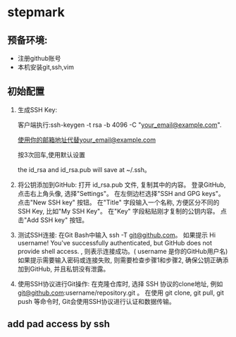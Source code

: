 # stepmark
## 预备环境:  
- 注册github账号
- 本机安装git,ssh,vim
## 初始配置  
 
1. 生成SSH Key:  
 
    客户端执行:ssh-keygen -t rsa -b 4096 -C "your_email@example.com".  

      使用你的邮箱地址代替your_email@example.com  

      按3次回车,使用默认设置  

    the id_rsa and id_rsa.pub will save at ~/.ssh。
2. 将公钥添加到GitHub:
打开 id_rsa.pub 文件, 复制其中的内容。
登录GitHub, 点击右上角头像, 选择"Settings"。
在左侧边栏选择"SSH and GPG keys"。
点击"New SSH key" 按钮。
在"Title" 字段输入一个名称, 方便区分不同的SSH Key, 比如"My SSH Key"。
在"Key" 字段粘贴刚才复制的公钥内容。
点击"Add SSH key" 按钮。﻿
3. 测试SSH连接:
在Git Bash中输入 ssh -T git@github.com。
如果提示 Hi username! You've successfully authenticated, but GitHub does not provide shell access. , 则表示连接成功。( username 是你的GitHub用户名)
如果提示需要输入密码或连接失败, 则需要检查步骤1和步骤2, 确保公钥正确添加到GitHub, 并且私钥没有泄露。
4. 使用SSH协议进行Git操作:
在克隆仓库时, 选择 SSH 协议的clone地址, 例如 git@github.com:username/repository.git 。
在使用 git clone, git pull, git push 等命令时, Git会使用SSH协议进行认证和数据传输。

## add pad access by ssh

